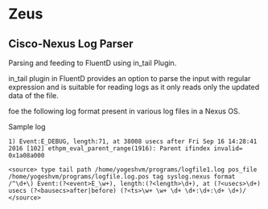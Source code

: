 # Zeus

## Cisco-Nexus Log Parser

Parsing and feeding to FluentD using in_tail Plugin.

in_tail plugin in FluentD provides an option to parse the input with regular expression and is suitable for reading logs as it only reads only the updated data of the file.

foe the following log format present in various log files in a Nexus OS.

Sample log

`1) Event:E_DEBUG, length:71, at 38008 usecs after Fri Sep 16 14:28:41 2016
    [102] ethpm_eval_parent_range(1916): Parent ifindex invalid= 0x1a08a000`
    
    
    




`<source>
  type tail
  path /home/yogeshvm/programs/logfile1.log
  pos_file /home/yogeshvm/programs/logfile.log.pos
  tag syslog.nexus
  format /^\d+\) Event:(?<event>E_\w+), length:(?<length>\d+), at (?<usecs>\d+) usecs (?<bausecs>after|before) (?<ts>\w+ \w+ \d+ \d+:\d+:\d+ \d+)/
  </source>`
